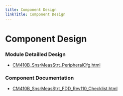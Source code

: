 ```yaml
---
title: Component Design
linkTitle: Component Design
---
```


# Component Design
### Module Detailled Design

- [CM410B_SnsrMeasStrt_PeripheralCfg.html](Design/CM410B_SnsrMeasStrt_PeripheralCfg.html)

### Component Documentation

- [CM410B_SnsrMeasStrt_FDD_Rev110_Checklist.html](Doc/CM410B_SnsrMeasStrt_FDD_Rev110_Checklist.html)

